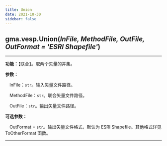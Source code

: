 ```yaml
---
title: Union
date: 2021-10-30
sidebar: false
---
```


## gma.vesp.**Union**(*InFile, MethodFile, OutFile, OutFormat = 'ESRI Shapefile'*)

---

**功能：**【联合】。取两个矢量的并集。

**参数：** 

&emsp;InFile：`str`。输入矢量文件路径。

&emsp;MethodFile：`str`。联合矢量文件路径。

&emsp;OutFile：`str`。输出矢量文件路径。

**可选参数：** 

&emsp;OutFormat = `str`。输出矢量文件格式，默认为 ESRI Shapefile。其他格式详见 ToOtherFormat 函数。

---

